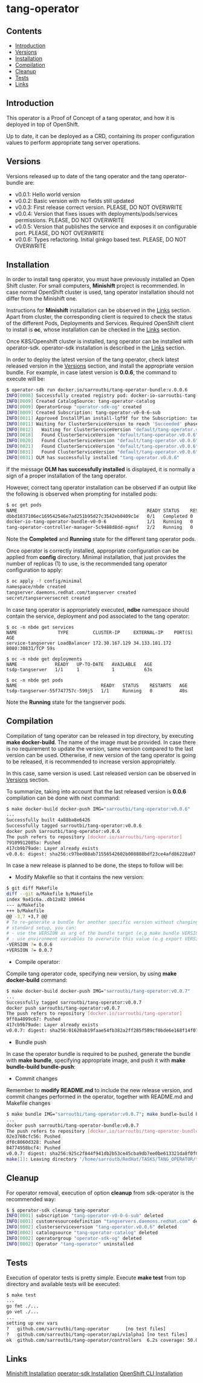 # tang-operator

## Contents

- [Introduction](#specification)
- [Versions](#versions)
- [Installation](#installation)
- [Compilation](#compilation)
- [Cleanup](#cleanup)
- [Tests](#tests)
- [Links](#links)

## Introduction

This operator is a Proof of Concept of a tang operator,
and how it is deployed in top of OpenShift.

Up to date, it can be deployed as a CRD, containing its proper
configuration values to perform appropriate tang server operations.

## Versions

Versions released up to date of the tang operator and the
tang operator-bundle are:

- v0.0.1: Hello world version
- v0.0.2: Basic version with no fields still updated
- v0.0.3: First release correct version. PLEASE, DO NOT OVERWRITE
- v0.0.4: Version that fixes issues with deployments/pods/services permissions.
          PLEASE, DO NOT OVERWRITE
- v0.0.5: Version that publishes the service and exposes it on configurable port.
          PLEASE, DO NOT OVERWRITE
- v0.0.6: Types refactoring. Initial ginkgo based test.
          PLEASE, DO NOT OVERWRITE

## Installation

In order to install tang operator, you must have previously installed
an Open Shift cluster. For small computers, **Minishift** project
is recommended. In case normal OpenShift cluster is used, tang operator
installation should not differ from the Minishift one.

Instructions for **Minishift** installation can be observed
in the [Links](#links) section.
Apart from cluster, the corresponding client is required to check
the status of the different Pods, Deployments and Services. Required
OpenShift client to install is **oc**, whose installation can be
checked in the [Links](#links) section.

Once K8S/Openshift cluster is installed, tang operator can be installed
with operator-sdk.
operator-sdk installation is described in the [Links](#links) section.

In order to deploy the latest version of the tang operator, check latest released
version in the [Versions](#versions) section, and install the appropriate version
bundle. For example, in case latest version is **0.0.6**, the command to execute
will be:

```bash
$ operator-sdk run docker.io/sarroutbi/tang-operator-bundle:v.0.0.6
INFO[0008] Successfully created registry pod: docker-io-sarroutbi-tang-operator-bundle-v0-0-6
INFO[0009] Created CatalogSource: tang-operator-catalog
INFO[0009] OperatorGroup "operator-sdk-og" created
INFO[0009] Created Subscription: tang-operator-v0-0-6-sub
INFO[0011] Approved InstallPlan install-lqf9f for the Subscription: tang-operator-v0-0-6-sub
INFO[0011] Waiting for ClusterServiceVersion to reach 'Succeeded' phase
INFO[0012]   Waiting for ClusterServiceVersion "default/tang-operator.v0.0.6"
INFO[0018]   Found ClusterServiceVersion "default/tang-operator.v0.0.6" phase: Pending
INFO[0020]   Found ClusterServiceVersion "default/tang-operator.v0.0.6" phase: InstallReady
INFO[0021]   Found ClusterServiceVersion "default/tang-operator.v0.0.6" phase: Installing
INFO[0031]   Found ClusterServiceVersion "default/tang-operator.v0.0.6" phase: Succeeded
INFO[0031] OLM has successfully installed "tang-operator.v0.0.6"
```

If the message **OLM has successfully installed** is displayed, it is normally a
sign of a proper installation of the tang operator.

However, correct tang operator installation can be observed if an output like
the following is observed when prompting for installed pods:

```bash
$ oc get pods
NAME                                                READY STATUS    RESTARTS AGE
dbbd1837106ec169542546e7ad251b95d27c3542eb0409c1e   0/1   Completed 0        82s
docker-io-tang-operator-bundle-v0-0-6               1/1   Running   0        90s
tang-operator-controller-manager-5c9488d8dd-mgmsf   2/2   Running   0        52s
```

Note the **Completed** and **Running** state for the different tang operator pods.

Once operator is correctly installed, appropriate configuration can be applied
from **config** directory. Minimal installation, that just provides the number
of replicas (1) to use, is the recommended tang operator configuration to apply:

```bash
$ oc apply -f config/minimal
namespace/nbde created
tangserver.daemons.redhat.com/tangserver created
secret/tangserversecret created
```

In case tang operator is appropriately executed, **ndbe** namespace should contain
the service, deployment and pod associated to the tang operator:

```
$ oc -n nbde get services
NAME               TYPE         CLUSTER-IP     EXTERNAL-IP    PORT(S)        AGE
service-tangserver LoadBalancer 172.30.167.129 34.133.181.172 8080:30831/TCP 59s

$ oc -n nbde get deployments
NAME              READY   UP-TO-DATE   AVAILABLE   AGE
tsdp-tangserver   1/1     1            1           63s

$ oc -n nbde get pods
NAME                               READY   STATUS    RESTARTS   AGE
tsdp-tangserver-55f747757c-599j5   1/1     Running   0          40s
```

Note the **Running** state for the tangserver pods.

## Compilation

Compilation of tang operator can be released in top directory, by executing
**make docker-build**. The name of the image must be provided. In case there
is no requirement to update the version, same version compared to the last
version can be used. Otherwise, if new version of the tang operator is going
to be released, it is recommended to increase version appropriately.

In this case, same version is used. Last released version can be observed in
[Versions](#versions) section.

To summarize, taking into account that the last released version is **0.0.6**
compilation can be done with next command:

```bash
$ make docker-build docker-push IMG="sarroutbi/tang-operator:v0.0.6"
...
Successfully built 4a88ba8e6426
Successfully tagged sarroutbi/tang-operator:v0.0.6
docker push sarroutbi/tang-operator:v0.0.6
The push refers to repository [docker.io/sarroutbi/tang-operator]
79109912085a: Pushed
417cb9b79ade: Layer already exists
v0.0.6: digest: sha256:c97bed08ab71556542602b008888bdf23ce4afd86228a07 size: 739
```

In case a new release is planned to be done, the steps to follow will be:

- Modify Makefile so that it contains the new version:

```bash
$ git diff Makefile
diff --git a/Makefile b/Makefile
index 9a41c6a..db12a82 100644
--- a/Makefile
+++ b/Makefile
@@ -3,7 +3,7 @@
# To re-generate a bundle for another specific version without changing the
# standard setup, you can:
# - use the VERSION as arg of the bundle target (e.g make bundle VERSION=0.0.2)
# - use environment variables to overwrite this value (e.g export VERSION=0.0.2)
-VERSION ?= 0.0.6
+VERSION ?= 0.0.7
```

- Compile operator:

Compile tang operator code, specifying new version,
by using **make docker-build** command:

```bash
$ make docker-build docker-push IMG="sarroutbi/tang-operator:v0.0.7"
...
Successfully tagged sarroutbi/tang-operator:v0.0.7
docker push sarroutbi/tang-operator:v0.0.7
The push refers to repository [docker.io/sarroutbi/tang-operator]
9ff8a4099c67: Pushed
417cb9b79ade: Layer already exists
v0.0.7: digest: sha256:01620ab19faae54fb382a2ff285f589cf0bde6e168f14f07 size: 739
```

- Bundle push

In case the operator bundle is required to be pushed, generate
the bundle with **make bundle**, specifying appropriate image,
and push it with **make bundle-build bundle-push**:

- Commit changes

Remember to **modify README.md** to include the new release version, and commit changes
performed in the operator, together with README.md and Makefile changes

```bash
$ make bundle IMG="sarroutbi/tang-operator:v0.0.7"; make bundle-build bundle-push
...
docker push sarroutbi/tang-operator-bundle:v0.0.7
The push refers to repository [docker.io/sarroutbi/tang-operator-bundle]
02e3768cfc56: Pushed
df0c8060d328: Pushed
84774958bcf4: Pushed
v0.0.7: digest: sha256:925c2f844f941db2b53ce45cba9db7ee0be613321da8f0f05d size: 939
make[1]: Leaving directory '/home/sarroutb/RedHat/TASKS/TANG_OPERATOR/tang-operator'
```

## Cleanup

For operator removal, execution of option **cleanup** from sdk-operator is the
recommended way:

```bash
$ $ operator-sdk cleanup tang-operator
INFO[0001] subscription "tang-operator-v0-0-6-sub" deleted
INFO[0001] customresourcedefinition "tangservers.daemons.redhat.com" deleted
INFO[0002] clusterserviceversion "tang-operator.v0.0.6" deleted
INFO[0002] catalogsource "tang-operator-catalog" deleted
INFO[0002] operatorgroup "operator-sdk-og" deleted
INFO[0002] Operator "tang-operator" uninstalled
```

## Tests

Execution of operator tests is pretty simple. Execute **make test** from top directory
and available tests will be executed:

```bash
$ make test
...
go fmt ./...
go vet ./...
...
setting up env vars
?   github.com/sarroutbi/tang-operator      [no test files]
?   github.com/sarroutbi/tang-operator/api/v1alpha1 [no test files]
ok  github.com/sarroutbi/tang-operator/controllers  6.2s coverage: 50.0% of statements
```

## Links

[Minishift Installation](https://www.redhat.com/sysadmin/learn-openshift-minishift)
[operator-sdk Installation](https://sdk.operatorframework.io/docs/building-operators/golang/installation/)
[OpenShift CLI Installation](https://docs.openshift.com/container-platform/4.2/cli_reference/openshift_cli/getting-started-cli.html#cli-installing-cli_cli-developer-commands)
